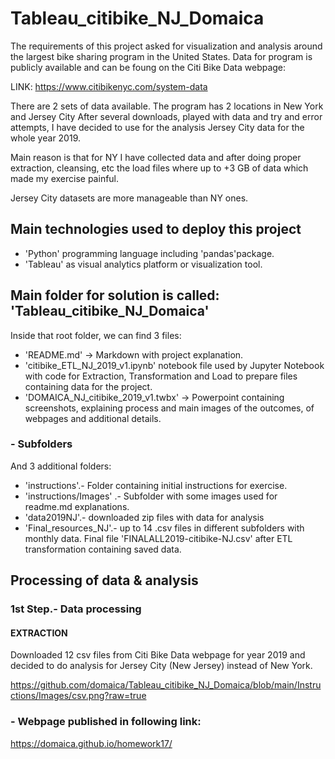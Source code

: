 # Tableau_citibike_NJ_Domaica

The requirements of this project asked for visualization and analysis  around the largest bike sharing program in the United States.
Data for program is publicly available and can be foung on the Citi Bike Data webpage:

LINK: https://www.citibikenyc.com/system-data

There are 2 sets of data available. The program has 2 locations in New York and Jersey City
After several downloads, played with data and try and error attempts, I have decided to use for the analysis Jersey City data for the whole year 2019.

Main reason is that for NY I have collected data and after doing proper extraction, cleansing, etc the load files where up to +3 GB of data which made my exercise painful. 

Jersey City datasets are more manageable than NY ones.


## Main technologies used to deploy this project

- 'Python' programming language including 'pandas'package.
- 'Tableau' as visual analytics platform or visualization tool.


## Main folder for solution is called: 'Tableau_citibike_NJ_Domaica'

Inside that root folder, we can find 3 files:

- 'README.md' -> Markdown with project explanation.
- 'citibike_ETL_NJ_2019_v1.ipynb'  notebook file used by Jupyter Notebook with code for Extraction, Transformation and Load to prepare files containing data for the project.
- 'DOMAICA_NJ_citibike_2019_v1.twbx' -> Powerpoint containing screenshots, explaining process and main images of the outcomes, of webpages and additional details.

### - Subfolders 

And 3 additional folders:

- 'instructions'.- Folder containing initial instructions for exercise.
- 'instructions/Images' .- Subfolder with some images used for readme.md explanations.
- 'data2019NJ'.- downloaded zip files with data for analysis
- 'Final_resources_NJ'.- up to 14 .csv files in different subfolders with monthly data. Final file 'FINALALL2019-citibike-NJ.csv' after ETL transformation containing saved data.

## Processing of data & analysis



### 1st Step.- Data processing

#### EXTRACTION
Downloaded 12 csv files from Citi Bike Data webpage for year 2019 and decided to do analysis for Jersey City (New Jersey) instead of New York.

https://github.com/domaica/Tableau_citibike_NJ_Domaica/blob/main/Instructions/Images/csv.png?raw=true





### - Webpage published in following link:

https://domaica.github.io/homework17/


